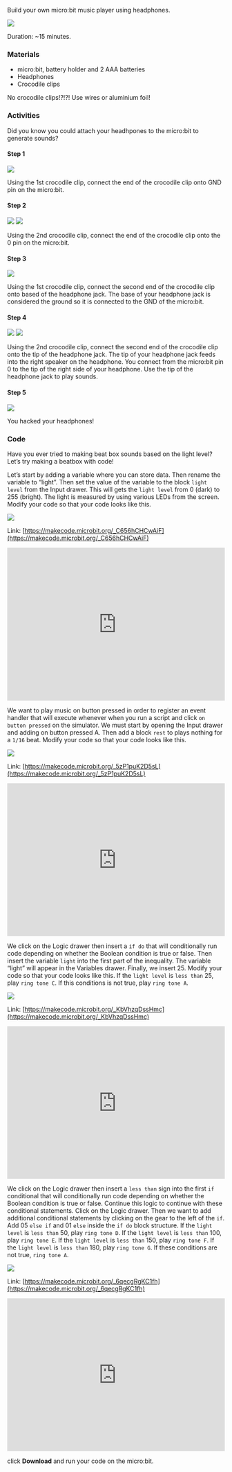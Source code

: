 Build your own micro:bit music player using headphones.

![](https://i.imgur.com/2bhw6Gq.png)

Duration: ~15 minutes.

### Materials

- micro:bit, battery holder and 2 AAA batteries
- Headphones
- Crocodile clips

No crocodile clips!?!?! Use wires or aluminium foil!

### Activities

Did you know you could attach your headhpones to the micro:bit to generate sounds?

#### Step 1

![](https://i.imgur.com/6ltCp4R.png)

Using the 1st crocodile clip, connect the end of the crocodile clip onto GND pin on the micro:bit.

#### Step 2

![](https://i.imgur.com/umFmgVC.png)
![](https://i.imgur.com/XqZM9Zj.png)

Using the 2nd crocodile clip, connect the end of the crocodile clip onto the 0 pin on the micro:bit.

#### Step 3

![](https://i.imgur.com/wtBxTrW.png)

Using the 1st crocodile clip, connect the second end of the crocodile clip onto based of the headphone jack. The base of your headphone jack is considered the ground so it is connected to the GND of the micro:bit.

#### Step 4

![](https://i.imgur.com/ueGMdF1.png)
![](https://i.imgur.com/GHs8QJS.png)

Using the 2nd crocodile clip, connect the second end of the crocodile clip onto the tip of the headphone jack. The tip of your headphone jack feeds into the right speaker on the headphone. You connect from the micro:bit pin 0 to the tip of the right side of your headphone. Use the tip of the headphone jack to play sounds.

#### Step 5

![](https://i.imgur.com/Cmarujh.png)

You hacked your headphones!

### Code

Have you ever tried to making beat box sounds based on the light level? Let’s try making a beatbox with code!

Let’s start by adding a variable where you can store data. Then rename the variable to “light”. Then set the value of the variable to the block `light level` from the Input drawer. This will gets the `light level` from 0 (dark) to 255 (bright). The light is measured by using various LEDs from the screen. Modify your code so that your code looks like this.

![](https://i.imgur.com/SvSpJNF.png)

Link: [https://makecode.microbit.org/_C656hCHCwAiF](https://makecode.microbit.org/_C656hCHCwAiF)

<div style="position:relative;height:0;padding-bottom:70%;overflow:hidden;"><iframe style="position:absolute;top:0;left:0;width:100%;height:100%;" src="https://makecode.microbit.org/#pub:_C656hCHCwAiF" frameborder="0" sandbox="allow-popups allow-forms allow-scripts allow-same-origin"></iframe></div>

We want to play music on button pressed in order to register an event handler that will execute whenever when you run a script and click `on button pressed` on the simulator. We must start by opening the Input drawer and adding on button pressed A. Then add a block `rest` to plays nothing for a `1/16` beat. Modify your code so that your code looks like this.

![](https://i.imgur.com/i2EpcRw.png)

Link: [https://makecode.microbit.org/_5zP1puK2D5sL](https://makecode.microbit.org/_5zP1puK2D5sL)

<div style="position:relative;height:0;padding-bottom:70%;overflow:hidden;"><iframe style="position:absolute;top:0;left:0;width:100%;height:100%;" src="https://makecode.microbit.org/#pub:_5zP1puK2D5sL" frameborder="0" sandbox="allow-popups allow-forms allow-scripts allow-same-origin"></iframe></div>

We click on the Logic drawer then insert a `if do` that will conditionally run code depending on whether the Boolean condition is true or false. Then insert the variable `light` into the first part of the inequality. The variable “light” will appear in the Variables drawer. Finally, we insert 25. Modify your code so that your code looks like this. If the `light level` is `less than` 25, play `ring tone C`. If this conditions is not true, play `ring tone A`.

![](https://i.imgur.com/skDhw87.png)

Link: [https://makecode.microbit.org/_KbVhzqDssHmc](https://makecode.microbit.org/_KbVhzqDssHmc)

<div style="position:relative;height:0;padding-bottom:70%;overflow:hidden;"><iframe style="position:absolute;top:0;left:0;width:100%;height:100%;" src="https://makecode.microbit.org/#pub:_KbVhzqDssHmc" frameborder="0" sandbox="allow-popups allow-forms allow-scripts allow-same-origin"></iframe></div>

We click on the Logic drawer then insert a `less than` sign into the first `if` conditional that will conditionally run code depending on whether the Boolean condition is true or false. Continue this logic to continue with these conditional statements. Click on the Logic drawer. Then we want to add additional conditional statements by clicking on the gear to the left of the `if`. Add 05 `else if` and 01 `else` inside the `if do` block structure. If the `light level` is `less than` 50, play `ring tone D`. If the `light level` is `less than` 100, play `ring tone E`. If the `light level` is `less than` 150, play `ring tone F`. If the `light level` is `less than` 180, play `ring tone G`. If these conditions are not true, `ring tone A`.

![](https://i.imgur.com/yoA9L45.png)

Link: [https://makecode.microbit.org/_6qecgRgKC1fh](https://makecode.microbit.org/_6qecgRgKC1fh)

<div style="position:relative;height:0;padding-bottom:70%;overflow:hidden;"><iframe style="position:absolute;top:0;left:0;width:100%;height:100%;" src="https://makecode.microbit.org/#pub:_6qecgRgKC1fh" frameborder="0" sandbox="allow-popups allow-forms allow-scripts allow-same-origin"></iframe></div>

click **Download** and run your code on the micro:bit.
